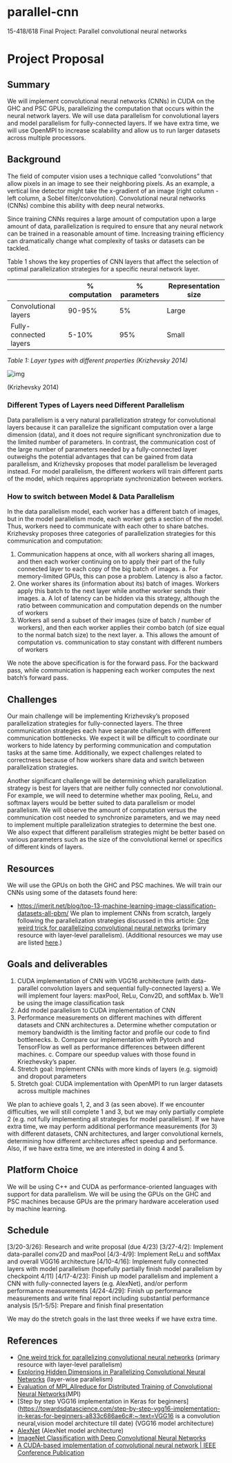 # parallel-cnn
15-418/618 Final Project: Parallel convolutional neural networks

# Project Proposal
## Summary
We will implement convolutional neural networks (CNNs) in CUDA on the GHC and PSC GPUs, parallelizing the computation that occurs within the neural network layers. We will use data parallelism for convolutional layers and model parallelism for fully-connected layers. If we have extra time, we will use OpenMPI to increase scalability and allow us to run larger datasets across multiple processors.

## Background
The field of computer vision uses a technique called “convolutions” that allow pixels in an image to see their neighboring pixels. As an example, a vertical line detector might take the x-gradient of an image (right column - left column, a Sobel filter/convolution). Convolutional neural networks (CNNs) combine this ability with deep neural networks.

Since training CNNs requires a large amount of computation upon a large amount of data, parallelization is required to ensure that any neural network can be trained in a reasonable amount of time. Increasing training efficiency can dramatically change what complexity of tasks or datasets can be tackled.

Table 1 shows the key properties of CNN layers that affect the selection of optimal parallelization strategies for a specific neural network layer. 

|                        | % computation | % parameters | Representation size |
| ---------------------- | ------------- | ------------ | ------------------- |
| Convolutional layers   | 90-95%        | 5%           | Large               |
| Fully-connected layers | 5-10%         | 95%          | Small               |

*Table 1: Layer types with different properties (Krizhevsky 2014)*

![img](https://lh4.googleusercontent.com/jug5B05y0eKeuQ21qK4DeR83cxjlqWINRQwOUIYwwiuTpVcTtoWmC0E8RDoIOgVCUPYvtQbeXIDqRe6hUQbyL6gKE4Gz3qWsiuu37HlZ5syihv-rwKDZvC5uGbhqKkGS5Tgs9W8g)

(Krizhevsky 2014)

### Different Types of Layers need Different Parallelism
Data parallelism is a very natural parallelization strategy for convolutional layers because it can parallelize the significant computation over a large dimension (data), and it does not require significant synchronization due to the limited number of parameters. In contrast, the communication cost of the large number of parameters needed by a fully-connected layer outweighs the potential advantages that can be gained from data parallelism, and Krizhevsky proposes that model parallelism be leveraged instead. For model parallelism, the different workers will train different parts of the model, which requires appropriate synchronization between workers.

### How to switch between Model & Data Parallelism
In the data parallelism model, each worker has a different batch of images, but in the model parallelism mode, each worker gets a section of the model. Thus, workers need to communicate with each other to share batches. Krizhevsky proposes three categories of parallelization strategies for this communication and computation:

1. Communication happens at once, with all workers sharing all images, and then each worker continuing on to apply their part of the fully connected layer to each copy of the big batch of images.
    a. For memory-limited GPUs, this can pose a problem. Latency is also a factor.
2. One worker shares its (information about its) batch of images. Workers apply this batch to the next layer while another worker sends their images.
    a. A lot of latency can be hidden via this strategy, although the ratio between communication and computation depends on the number of workers
3. Workers all send a subset of their images (size of batch / number of workers), and then each worker applies their combo batch (of size equal to the normal batch size) to the next layer.
    a. This allows the amount of computation vs. communication to stay constant with different numbers of workers

We note the above specification is for the forward pass. For the backward pass, while communication is happening each worker computes the next batch’s forward pass.

## Challenges
Our main challenge will be implementing Krizhevsky’s proposed parallelization strategies for fully-connected layers. The three communication strategies each have separate challenges with different communication bottlenecks. We expect it will be difficult to coordinate our workers to hide latency by performing communication and computation tasks at the same time. Additionally, we expect challenges related to correctness because of how workers share data and switch between parallelization strategies.

Another significant challenge will be determining which parallelization strategy is best for layers that are neither fully connected nor convolutional. For example, we will need to determine whether max pooling, ReLu, and softmax layers would be better suited to data parallelism or model parallelism. We will observe the amount of computation versus the communication cost needed to synchronize parameters, and we may need to implement multiple parallelization strategies to determine the best one. We also expect that different parallelism strategies might be better based on various parameters such as the size of the convolutional kernel or specifics of different kinds of layers.

## Resources
We will use the GPUs on both the GHC and PSC machines. We will train our CNNs using some of the datasets found here: 
- https://imerit.net/blog/top-13-machine-learning-image-classification-datasets-all-pbm/
We plan to implement CNNs from scratch, largely following the parallelization strategies discussed in this article: [One weird trick for parallelizing convolutional neural networks](https://arxiv.org/pdf/1404.5997.pdfï¼‰ã€‚) (primary resource with layer-level parallelism). (Additional resources we may use are listed [here](#references).)

## Goals and deliverables
1. CUDA implementation of CNN with VGG16 architecture (with data-parallel convolution layers and sequential fully-connected layers)
   a. We will implement four layers: maxPool, ReLu, Conv2D, and softMax
   b. We’ll be using the image classification task
2. Add model parallelism to CUDA implementation of CNN
3. Performance measurements on different machines with different datasets and CNN architectures
    a. Determine whether computation or memory bandwidth is the limiting factor and profile our code to find bottlenecks. 
    b. Compare our implementation with Pytorch and TensorFlow as well as performance differences between different machines.
    c. Compare our speedup values with those found in Kriezhevsky’s paper.
4. Stretch goal: Implement CNNs with more kinds of layers (e.g. sigmoid) and dropout parameters
5. Stretch goal: CUDA implementation with OpenMPI to run larger datasets across multiple machines

We plan to achieve goals 1, 2, and 3 (as seen above). If we encounter difficulties, we will still complete 1 and 3, but we may only partially complete 2 (e.g. not fully implementing all strategies for model parallelism). If we have extra time, we may perform additional performance measurements (for 3) with different datasets, CNN architectures, and larger convolutional kernels, determining how different architectures affect speedup and performance. Also, if we have extra time, we are interested in doing 4 and 5.

## Platform Choice
We will be using C++ and CUDA as performance-oriented languages with support for data parallelism. We will be using the GPUs on the GHC and PSC machines because GPUs are the primary hardware acceleration used by machine learning. 

## Schedule
[3/20-3/26]: Research and write proposal (due 4/23)
[3/27-4/2]: Implement data-parallel conv2D and maxPool
[4/3-4/9]: Implement ReLu and softMax and overall VGG16 architecture
[4/10-4/16]: Implement fully connected layers with model parallelism (hopefully partially finish model parallelism by checkpoint 4/11)
[4/17-4/23]: Finish up model parallelism and implement a CNN with fully-connected layers (e.g. AlexNet), and/or perform performance measurements 
[4/24-4/29]: Finish up performance measurements and write final report including substantial performance analysis
[5/1-5/5]: Prepare and finish final presentation

We may do the stretch goals in the last three weeks if we have extra time.

## References
- [One weird trick for parallelizing convolutional neural networks](https://arxiv.org/pdf/1404.5997.pdfï¼‰ã€‚) (primary resource with layer-level parallelism)
- [Exploring Hidden Dimensions in Parallelizing Convolutional Neural Networks](http://proceedings.mlr.press/v80/jia18a/jia18a.pdf?ref=https://codemonkey.link) (layer-wise parallelism)
- [Evaluation of MPI_Allreduce for Distributed Training of Convolutional Neural Networks](https://ieeexplore.ieee.org/abstract/document/9407073)(MPI)
- [Step by step VGG16 implementation in Keras for beginners](https://towardsdatascience.com/step-by-step-vgg16-implementation-in-keras-for-beginners-a833c686ae6c#:~:text=VGG16 is a convolution neural,vision model architecture till date) (VGG16 model architecture)
- [AlexNet](https://en.wikipedia.org/wiki/AlexNet) (AlexNet model architecture)
- [ImageNet Classification with Deep Convolutional Neural Networks](https://papers.nips.cc/paper/2012/hash/c399862d3b9d6b76c8436e924a68c45b-Abstract.html)
- [A CUDA-based implementation of convolutional neural network | IEEE Conference Publication](https://ieeexplore.ieee.org/document/8320682)
